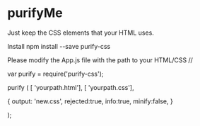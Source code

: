 # purifyMe
Just keep the CSS elements that your HTML uses.

Install
npm install --save purify-css

Please modify the App.js file with the path to your HTML/CSS
//

var purify = require('purify-css');

purify (
[ 'yourpath.html'],
[ 'yourpath.css'],

{
output: 'new.css',
rejected:true,
info:true,
minify:false,
}

);

